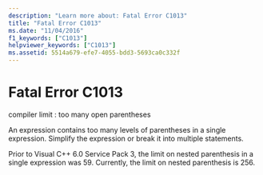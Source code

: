 ```yaml
---
description: "Learn more about: Fatal Error C1013"
title: "Fatal Error C1013"
ms.date: "11/04/2016"
f1_keywords: ["C1013"]
helpviewer_keywords: ["C1013"]
ms.assetid: 5514a679-efe7-4055-bdd3-5693ca0c332f
---
```

# Fatal Error C1013

compiler limit : too many open parentheses

An expression contains too many levels of parentheses in a single expression. Simplify the expression or break it into multiple statements.

Prior to Visual C++ 6.0 Service Pack 3, the limit on nested parenthesis in a single expression was 59. Currently, the limit on nested parenthesis is 256.
